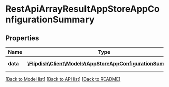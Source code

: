 # RestApiArrayResultAppStoreAppConfigurationSummary

## Properties
Name | Type | Description | Notes
------------ | ------------- | ------------- | -------------
**data** | [**\Flipdish\\Client\Models\AppStoreAppConfigurationSummary[]**](AppStoreAppConfigurationSummary.md) | Generic data object. | 

[[Back to Model list]](../README.md#documentation-for-models) [[Back to API list]](../README.md#documentation-for-api-endpoints) [[Back to README]](../README.md)


